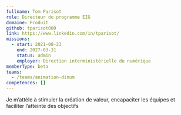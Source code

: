 ```yaml
---
fullname: Tom Parisot
role: Directeur du programme EIG
domaine: Produit
github: tparisot000
link: https://www.linkedin.com/in/tparisot/
missions:
  - start: 2021-08-23
    end: 2027-03-31
    status: admin
    employer: Direction interministérielle du numérique
memberType: beta
teams:
  - /teams/animation-dinum
competences: []
---
```

Je m’attèle à stimuler la création de valeur, encapaciter les équipes et faciliter l’atteinte des objectifs